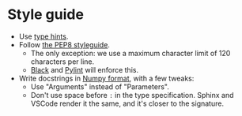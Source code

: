 # Style guide

- Use [type hints](https://docs.python.org/3/library/typing.html).
- Follow [the PEP8 styleguide](https://peps.python.org/pep-0008/).
  - The only exception: we use a maximum character limit of 120 characters per line.
  - [Black](https://pypi.org/project/black/) and [Pylint](https://pylint.readthedocs.io/en/latest/index.html) will enforce this.
- Write docstrings in [Numpy format](https://numpydoc.readthedocs.io/en/latest/format.html), with a few tweaks:
  - Use "Arguments" instead of "Parameters".
  - Don't use space before `:` in the type specification. Sphinx and VSCode render it the same, and it's closer to the signature.
